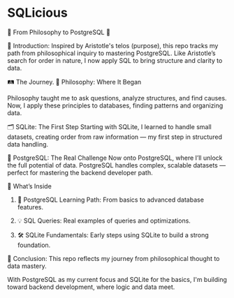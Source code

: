 # SQLicious
🧠 From Philosophy to PostgreSQL 🚀

🌱 Introduction: Inspired by Aristotle's telos (purpose), this repo tracks my path from philosophical inquiry to mastering PostgreSQL. 
Like Aristotle’s search for order in nature, I now apply SQL to bring structure and clarity to data.

🛤️ The Journey. 🧠 Philosophy: Where It Began

Philosophy taught me to ask questions, analyze structures, and find causes. 
Now, I apply these principles to databases, finding patterns and organizing data.

🗂️ SQLite: The First Step
Starting with SQLite, I learned to handle small datasets, creating order from raw information — my first step in structured data handling.

🚀 PostgreSQL: The Real Challenge
Now onto PostgreSQL, where I’ll unlock the full potential of data. 
PostgreSQL handles complex, scalable datasets — perfect for mastering the backend developer path.

📂 What’s Inside

1) 📝 PostgreSQL Learning Path: From basics to advanced database features.

2) 💡 SQL Queries: Real examples of queries and optimizations.

3) 🛠️ SQLite Fundamentals: Early steps using SQLite to build a strong foundation.

🌟 Conclusion: This repo reflects my journey from philosophical thought to data mastery. 

With PostgreSQL as my current focus and SQLite for the basics, I'm building toward backend development, where logic and data meet.
